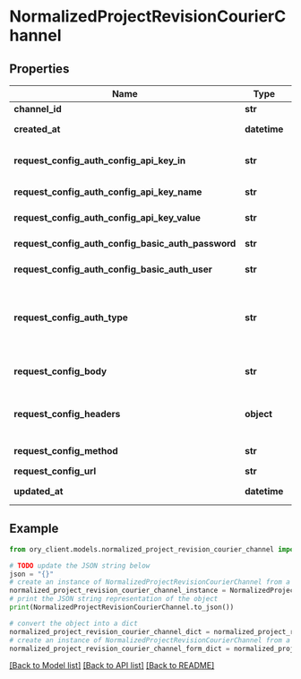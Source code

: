 # NormalizedProjectRevisionCourierChannel


## Properties

Name | Type | Description | Notes
------------ | ------------- | ------------- | -------------
**channel_id** | **str** | The Channel&#39;s public ID | 
**created_at** | **datetime** | The creation date | [optional] [readonly] 
**request_config_auth_config_api_key_in** | **str** | API key location  Can either be \&quot;header\&quot; or \&quot;query\&quot; | [optional] 
**request_config_auth_config_api_key_name** | **str** | API key name  Only used if the auth type is api_key | [optional] 
**request_config_auth_config_api_key_value** | **str** | API key value  Only used if the auth type is api_key | [optional] 
**request_config_auth_config_basic_auth_password** | **str** | Basic Auth Password  Only used if the auth type is basic_auth | [optional] 
**request_config_auth_config_basic_auth_user** | **str** | Basic Auth Username  Only used if the auth type is basic_auth | [optional] 
**request_config_auth_type** | **str** | HTTP Auth Method to use for the HTTP call  Can either be basic_auth or api_key basic_auth CourierChannelAuthTypeBasicAuth api_key CourierChannelAuthTypeApiKey | [optional] 
**request_config_body** | **str** | URI pointing to the JsonNet template used for HTTP body payload generation. | 
**request_config_headers** | **object** | NullJSONRawMessage represents a json.RawMessage that works well with JSON, SQL, and Swagger and is NULLable- | [optional] 
**request_config_method** | **str** | The HTTP method to use (GET, POST, etc) for the HTTP call | 
**request_config_url** | **str** |  | [optional] 
**updated_at** | **datetime** | Last upate time | [optional] [readonly] 

## Example

```python
from ory_client.models.normalized_project_revision_courier_channel import NormalizedProjectRevisionCourierChannel

# TODO update the JSON string below
json = "{}"
# create an instance of NormalizedProjectRevisionCourierChannel from a JSON string
normalized_project_revision_courier_channel_instance = NormalizedProjectRevisionCourierChannel.from_json(json)
# print the JSON string representation of the object
print(NormalizedProjectRevisionCourierChannel.to_json())

# convert the object into a dict
normalized_project_revision_courier_channel_dict = normalized_project_revision_courier_channel_instance.to_dict()
# create an instance of NormalizedProjectRevisionCourierChannel from a dict
normalized_project_revision_courier_channel_form_dict = normalized_project_revision_courier_channel.from_dict(normalized_project_revision_courier_channel_dict)
```
[[Back to Model list]](../README.md#documentation-for-models) [[Back to API list]](../README.md#documentation-for-api-endpoints) [[Back to README]](../README.md)


